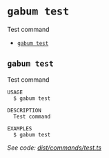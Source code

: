 `gabum test`
============

Test command

* [`gabum test`](#gabum-test)

## `gabum test`

Test command

```
USAGE
  $ gabum test

DESCRIPTION
  Test command

EXAMPLES
  $ gabum test
```

_See code: [dist/commands/test.ts](https://github.com/Galitan-dev/Gabum/blob/v1.7.4/dist/commands/test.ts)_
